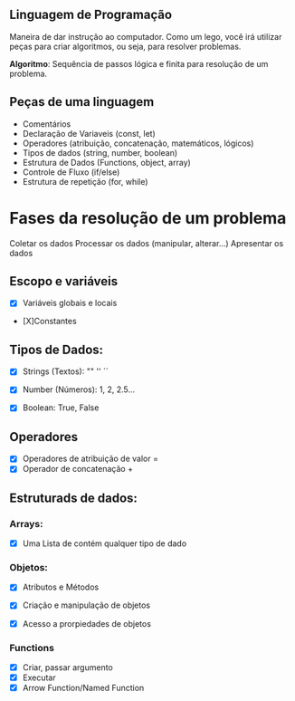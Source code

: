## Linguagem de Programação

Maneira de dar instrução ao computador.
Como um lego, você irá utilizar peças para criar algoritmos, ou seja, para resolver problemas.

**Algoritmo**: Sequência de passos lógica e finita para resolução de um problema.



## Peças de uma linguagem
- Comentários
- Declaração de Variaveis (const, let)
- Operadores (atribuição, concatenação, matemáticos, lógicos)
- Tipos de dados (string, number, boolean)
- Estrutura de Dados (Functions, object, array)
- Controle de Fluxo (if/else)
- Estrutura de repetição (for, while)


# Fases da resolução de um problema

Coletar os dados
Processar os dados (manipular, alterar...)
Apresentar os dados



## Escopo e variáveis
- [X] Variáveis globais e locais
- [X]Constantes



## Tipos de Dados:

- [X] Strings (Textos): "" '' ´´
- [X] Number (Números): 1, 2, 2.5...
- [X] Boolean: True, False



## Operadores
- [X] Operadores de atribuição de valor = 
- [X] Operador de concatenação +

## Estruturads de dados:

### Arrays:
- [X] Uma Lista de contém qualquer tipo de dado


### Objetos:

- [X] Atributos e Métodos
- [X] Criação e manipulação de objetos
- [X] Acesso a prorpiedades de objetos


### Functions
- [X] Criar, passar argumento
- [X] Executar
- [X] Arrow Function/Named Function
